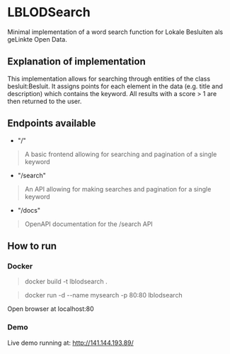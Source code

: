 # LBLODSearch
Minimal implementation of a word search function for Lokale Besluiten als geLinkte Open Data.

## Explanation of implementation
This implementation allows for searching through entities of the class besluit:Besluit. It assigns points for each element in the data (e.g. title and description) which contains the keyword. All results with a score > 1 are then returned to the user.

##  Endpoints available
- "/"
> A basic frontend allowing for searching and pagination of a single keyword

- "/search"
> An API allowing for making searches and pagination for a single keyword

- "/docs"
> OpenAPI documentation for the /search API 

## How to run

### Docker

> docker build -t lblodsearch . 

> docker run -d --name mysearch -p 80:80 lblodsearch

Open browser at localhost:80

### Demo

Live demo running at: http://141.144.193.89/

